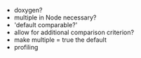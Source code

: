 * doxygen?
* multiple in Node necessary?
* 'default comparable?'
* allow for additional comparison criterion?
* make multiple = true the default
* profiling
